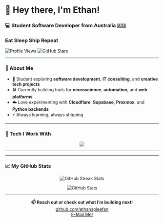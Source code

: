 <h1 align="left">👋 Hey there, I'm Ethan!</h1>
<h3 align="left">💻 Student Software Developer from Australia 🇦🇺</h3>
<h3 align="left">Eat Sleep Ship Repeat</h3>

<p align="left">
  <img src="https://komarev.com/ghpvc/?username=ethanspleefan&label=Profile+Views&color=blueviolet&style=flat-square" alt="Profile Views" />
  <img src="https://img.shields.io/github/stars/ethanspleefan?style=flat-square&color=gold" alt="GitHub Stars" />
</p>

---

### 🚀 About Me
- 🧠 Student exploring **software development**, **IT consulting**, and **creative tech projects**  
- 🛠️ Currently building tools for **neuroscience**, **automation**, and **web platforms**  
- ☁️ Love experimenting with **Cloudflare**, **Supabase**, **Proxmox**, and **Python backends**  
- ⚡ Always learning, always shipping

---

### 🧩 Tech I Work With
<p align="center">
  <img src="https://skillicons.dev/icons?i=python,js,ts,react,html,css,tailwind,nodejs,express,supabase,cloudflare,linux,git,github" />
</p>

---

---

### 📈 My GitHub Stats
<p align="center">
  <img src="https://github-readme-streak-stats.herokuapp.com?user=ethanspleefan&theme=tokyonight" alt="GitHub Streak Stats" />
</p>

<p align="center">
  <img src="https://github-stats-eight-amber.vercel.app/api?username=ethanspleefan&show_icons=true&theme=tokyonight&count_private=true&hide_border=true" alt="GitHub Stats" />
</p>

---
<p align="center"> 
  <b>📫 Reach out or check out what I’m building next!</b><br>
  <a href="https://github.com/ethanspleefan">github.com/ethanspleefan</a>
  <br>
  <a href="mailto:ethansleefan@gmail.com">E-Mail Me!</a>
</p>
